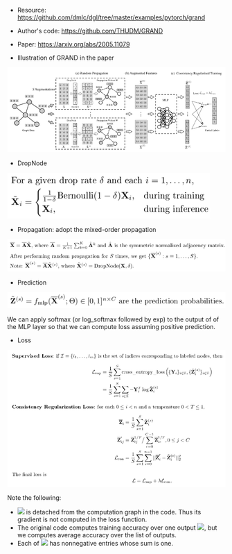 - Resource: https://github.com/dmlc/dgl/tree/master/examples/pytorch/grand

- Author's code: https://github.com/THUDM/GRAND

- Paper: https://arxiv.org/abs/2005.11079

- Illustration of GRAND in the paper

![illustration of GRAND](assets/papers_05.png)

- DropNode

![dropnode](assets/dropnode.png)

- Propagation: adopt the mixed-order propagation

![propagation](assets/propagation.png)

- Prediction

![prediction](assets/prediction.png)

We can apply softmax (or log_softmax followed by exp) to the output of of the MLP layer so that we can compute loss assuming positive prediction.

- Loss 

![loss](assets/loss.png)


Note the following:

* <img src="https://latex.codecogs.com/png.latex?\overline{\mathbf{Z}}^{\prime}"> is detached from the computation graph in the code. Thus its gradient is not computed in the loss function.
* The original code computes training accuracy over one output <img src="https://latex.codecogs.com/png.latex?\overline{\mathbf{Z}}^{(1)}">, but we computes average accuracy over the list of outputs.
* Each of  <img src="https://latex.codecogs.com/png.latex?\tilde{\mathbf{Z}}_{i}^{(s)},\overline{\mathbf{Z}}_{i},\overline{\mathbf{Z}}_{i}^{\prime}"> has nonnegative entries whose sum is one.
